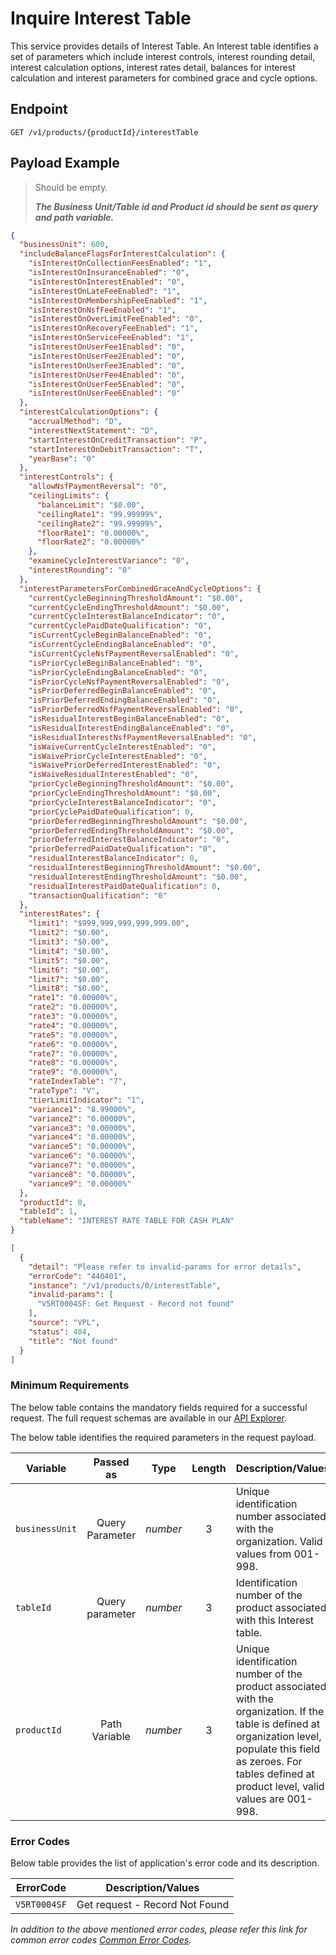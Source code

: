 # Inquire Interest Table

This service provides details of Interest Table. An Interest table identifies a set of parameters which include interest controls, interest rounding detail, interest calculation options, interest rates detail, balances for interest calculation and interest parameters for combined grace and cycle options.

## Endpoint

`GET /v1/products/{productId}/interestTable`

## Payload Example

<!--
type: tab
titles: Request, Response, Error
-->

>Should be empty. 
>
>***The Business Unit/Table id and Product id should be sent as query and path variable.***

<!--
type: tab
--> 

```json
{
  "businessUnit": 600,
  "includeBalanceFlagsForInterestCalculation": {
    "isInterestOnCollectionFeesEnabled": "1",
    "isInterestOnInsuranceEnabled": "0",
    "isInterestOnInterestEnabled": "0",
    "isInterestOnLateFeeEnabled": "1",
    "isInterestOnMembershipFeeEnabled": "1",
    "isInterestOnNsfFeeEnabled": "1",
    "isInterestOnOverLimitFeeEnabled": "0",
    "isInterestOnRecoveryFeeEnabled": "1",
    "isInterestOnServiceFeeEnabled": "1",
    "isInterestOnUserFee1Enabled": "0",
    "isInterestOnUserFee2Enabled": "0",
    "isInterestOnUserFee3Enabled": "0",
    "isInterestOnUserFee4Enabled": "0",
    "isInterestOnUserFee5Enabled": "0",
    "isInterestOnUserFee6Enabled": "0"
  },
  "interestCalculationOptions": {
    "accrualMethod": "D",
    "interestNextStatement": "D",
    "startInterestOnCreditTransaction": "P",
    "startInterestOnDebitTransaction": "T",
    "yearBase": "0"
  },
  "interestControls": {
    "allowNsfPaymentReversal": "0",
    "ceilingLimits": {
      "balanceLimit": "$0.00",
      "ceilingRate1": "99.99999%",
      "ceilingRate2": "99.99999%",
      "floorRate1": "0.00000%",
      "floorRate2": "0.00000%"
    },
    "examineCycleInterestVariance": "0",
    "interestRounding": "0"
  },
  "interestParametersForCombinedGraceAndCycleOptions": {
    "currentCycleBeginningThresholdAmount": "$0.00",
    "currentCycleEndingThresholdAmount": "$0.00",
    "currentCycleInterestBalanceIndicator": "0",
    "currentCyclePaidDateQualification": "0",
    "isCurrentCycleBeginBalanceEnabled": "0",
    "isCurrentCycleEndingBalanceEnabled": "0",
    "isCurrentCycleNsfPaymentReversalEnabled": "0",
    "isPriorCycleBeginBalanceEnabled": "0",
    "isPriorCycleEndingBalanceEnabled": "0",
    "isPriorCycleNsfPaymentReversalEnabled": "0",
    "isPriorDeferredBeginBalanceEnabled": "0",
    "isPriorDeferredEndingBalanceEnabled": "0",
    "isPriorDeferredNsfPaymentReversalEnabled": "0",
    "isResidualInterestBeginBalanceEnabled": "0",
    "isResidualInterestEndingBalanceEnabled": "0",
    "isResidualInterestNsfPaymentReversalEnabled": "0",
    "isWaiveCurrentCycleInterestEnabled": "0",
    "isWaivePriorCycleInterestEnabled": "0",
    "isWaivePriorDeferredInterestEnabled": "0",
    "isWaiveResidualInterestEnabled": "0",
    "priorCycleBeginningThresholdAmount": "$0.00",
    "priorCycleEndingThresholdAmount": "$0.00",
    "priorCycleInterestBalanceIndicator": "0",
    "priorCyclePaidDateQualification": 0,
    "priorDeferredBeginningThresholdAmount": "$0.00",
    "priorDeferredEndingThresholdAmount": "$0.00",
    "priorDeferredInterestBalanceIndicator": "0",
    "priorDeferredPaidDateQualification": "0",
    "residualInterestBalanceIndicator": 0,
    "residualInterestBeginningThresholdAmount": "$0.00",
    "residualInterestEndingThresholdAmount": "$0.00",
    "residualInterestPaidDateQualification": 0,
    "transactionQualification": "0"
  },
  "interestRates": {
    "limit1": "$999,999,999,999,999.00",
    "limit2": "$0.00",
    "limit3": "$0.00",
    "limit4": "$0.00",
    "limit5": "$0.00",
    "limit6": "$0.00",
    "limit7": "$0.00",
    "limit8": "$0.00",
    "rate1": "0.00000%",
    "rate2": "0.00000%",
    "rate3": "0.00000%",
    "rate4": "0.00000%",
    "rate5": "0.00000%",
    "rate6": "0.00000%",
    "rate7": "0.00000%",
    "rate8": "0.00000%",
    "rate9": "0.00000%",
    "rateIndexTable": "7",
    "rateType": "V",
    "tierLimitIndicator": "1",
    "variance1": "8.99000%",
    "variance2": "0.00000%",
    "variance3": "0.00000%",
    "variance4": "0.00000%",
    "variance5": "0.00000%",
    "variance6": "0.00000%",
    "variance7": "0.00000%",
    "variance8": "0.00000%",
    "variance9": "0.00000%"
  },
  "productId": 0,
  "tableId": 1,
  "tableName": "INTEREST RATE TABLE FOR CASH PLAN"
}
```

<!--
type: tab
--> 

```json
[
  {
    "detail": "Please refer to invalid-params for error details",
    "errorCode": "440401",
    "instance": "/v1/products/0/interestTable",
    "invalid-params": [
      "V5RT0004SF: Get Request - Record not found"
    ],
    "source": "VPL",
    "status": 404,
    "title": "Not found"
  }
]
```

<!-- type: tab-end -->
### Minimum Requirements

The below table contains the mandatory fields required for a successful request. The full request schemas are available in our [API Explorer](../api/?type=get&path=/v1/products/{productId}/interestTable).

The below table identifies the required parameters in the request payload.

| Variable | Passed as | Type | Length | Description/Values |
| -------- | :-------: | :--: | :------------: | ------------------ |
| `businessUnit` | Query Parameter | *number* | 3 | Unique identification number associated with the organization. Valid values from 001-998. | 
| `tableId` | Query parameter | *number* | 3 | Identification number of the product associated with this Interest table. | 
| `productId` | Path Variable | *number* | 3 | Unique identification number of the product associated with the organization. If the table is defined at organization level, populate this field as zeroes. For tables defined at product level, valid values are 001-998. | 

### Error Codes

Below table provides the list of application's error code and its description.

| ErrorCode |  Description/Values |
| --------  | ------------------ |
| `V5RT0004SF` | Get request - Record Not Found |

*In addition to the above mentioned error codes, please refer this link for common error codes [Common Error Codes](?path=docs/Common_Error_Code.md).*